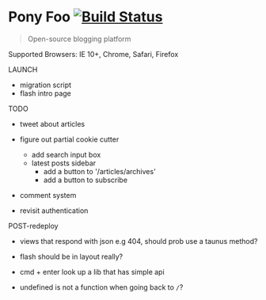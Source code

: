 # Pony Foo [![Build Status][1]][2]

> Open-source blogging platform

[1]: https://travis-ci.org/ponyfoo/ponyfoo.png?branch=master
[2]: https://travis-ci.org/ponyfoo/ponyfoo

Supported Browsers: IE 10+, Chrome, Safari, Firefox

LAUNCH

- migration script
- flash intro page

TODO

- tweet about articles

- figure out partial cookie cutter
  - add search input box
  - latest posts sidebar
    - add a button to '/articles/archives'
    - add a button to subscribe

- comment system
- revisit authentication


POST-redeploy
- views that respond with json e.g 404, should prob use a taunus method?
- flash should be in layout really?
- cmd + enter look up a lib that has simple api


- undefined is not a function when going back to `/`?
